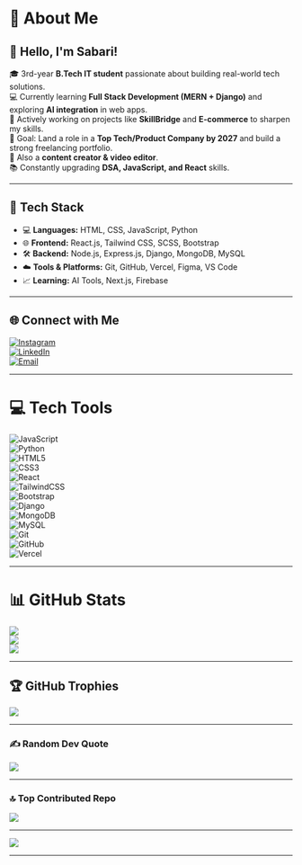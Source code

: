 # 💫 About Me  

## 👋 Hello, I'm Sabari!  
🎓 3rd-year **B.Tech IT student** passionate about building real-world tech solutions.  
💻 Currently learning **Full Stack Development (MERN + Django)** and exploring **AI integration** in web apps.  
🌱 Actively working on projects like **SkillBridge** and **E-commerce** to sharpen my skills.  
📌 Goal: Land a role in a **Top Tech/Product Company by 2027** and build a strong freelancing portfolio.  
📸 Also a **content creator & video editor**.  
📚 Constantly upgrading **DSA, JavaScript, and React** skills.  

---

## 🔧 Tech Stack  

- 💻 **Languages:** HTML, CSS, JavaScript, Python  
- 🌐 **Frontend:** React.js, Tailwind CSS, SCSS, Bootstrap  
- 🛠️ **Backend:** Node.js, Express.js, Django, MongoDB, MySQL  
- ☁️ **Tools & Platforms:** Git, GitHub, Vercel, Figma, VS Code  
- 📈 **Learning:** AI Tools, Next.js, Firebase  

---

## 🌐 Connect with Me  

[![Instagram](https://img.shields.io/badge/Instagram-%23E4405F.svg?logo=Instagram&logoColor=white)](https://instagram.com/rohit_sabarii)  
[![LinkedIn](https://img.shields.io/badge/LinkedIn-%230077B5.svg?logo=linkedin&logoColor=white)](https://linkedin.com/in/sabari-profile)  
[![Email](https://img.shields.io/badge/Email-D14836?logo=gmail&logoColor=white)](mailto:rohitsabari045@gmail.com)  

---

# 💻 Tech Tools  

![JavaScript](https://img.shields.io/badge/javascript-%23323330.svg?style=for-the-badge&logo=javascript&logoColor=%23F7DF1E)  
![Python](https://img.shields.io/badge/python-3670A0?style=for-the-badge&logo=python&logoColor=ffdd54)  
![HTML5](https://img.shields.io/badge/html5-%23E34F26.svg?style=for-the-badge&logo=html5&logoColor=white)  
![CSS3](https://img.shields.io/badge/css3-%231572B6.svg?style=for-the-badge&logo=css3&logoColor=white)  
![React](https://img.shields.io/badge/react-%2320232a.svg?style=for-the-badge&logo=react&logoColor=%2361DAFB)  
![TailwindCSS](https://img.shields.io/badge/tailwindcss-%2338B2AC.svg?style=for-the-badge&logo=tailwind-css&logoColor=white)  
![Bootstrap](https://img.shields.io/badge/bootstrap-%238511FA.svg?style=for-the-badge&logo=bootstrap&logoColor=white)  
![Django](https://img.shields.io/badge/django-%23092E20.svg?style=for-the-badge&logo=django&logoColor=white)  
![MongoDB](https://img.shields.io/badge/mongodb-%234ea94b.svg?style=for-the-badge&logo=mongodb&logoColor=white)  
![MySQL](https://img.shields.io/badge/mysql-4479A1.svg?style=for-the-badge&logo=mysql&logoColor=white)  
![Git](https://img.shields.io/badge/git-%23F05033.svg?style=for-the-badge&logo=git&logoColor=white)  
![GitHub](https://img.shields.io/badge/github-%23121011.svg?style=for-the-badge&logo=github&logoColor=white)  
![Vercel](https://img.shields.io/badge/vercel-%23000000.svg?style=for-the-badge&logo=vercel&logoColor=white)  

---

# 📊 GitHub Stats  

![](https://github-readme-stats.vercel.app/api?username=G-Sabari&theme=algolia&hide_border=false&include_all_commits=true&count_private=true)  
![](https://nirzak-streak-stats.vercel.app/?user=G-Sabari&theme=algolia&hide_border=false)  
![](https://github-readme-stats.vercel.app/api/top-langs/?username=G-Sabari&theme=algolia&hide_border=false&include_all_commits=true&count_private=true&layout=compact)  

---

## 🏆 GitHub Trophies  
![](https://github-profile-trophy.vercel.app/?username=G-Sabari&theme=radical&no-frame=false&no-bg=false&margin-w=4)  

---

### ✍️ Random Dev Quote  
![](https://quotes-github-readme.vercel.app/api?type=horizontal&theme=algolia)  

---

### 🔝 Top Contributed Repo  
![](https://github-contributor-stats.vercel.app/api?username=G-Sabari&limit=5&theme=algolia&combine_all_yearly_contributions=true)  

---

[![](https://visitcount.itsvg.in/api?id=G-Sabari&icon=7&color=1)](https://visitcount.itsvg.in)  

---

<!-- Proudly created with GPRM ( https://gprm.itsvg.in ) -->
